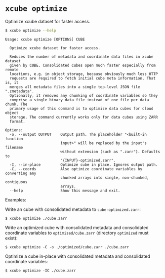 # `xcube optimize`

Optimize xcube dataset for faster access.

```bash
$ xcube optimize --help
```

    Usage: xcube optimize [OPTIONS] CUBE
    
      Optimize xcube dataset for faster access.
    
      Reduces the number of metadata and coordinate data files in xcube dataset
      given by CUBE. Consolidated cubes open much faster especially from remote
      locations, e.g. in object storage, because obviously much less HTTP
      requests are required to fetch initial cube meta information. That is, it
      merges all metadata files into a single top-level JSON file ".zmetadata".
      Optionally, it removes any chunking of coordinate variables so they
      comprise a single binary data file instead of one file per data chunk. The
      primary usage of this command is to optimize data cubes for cloud object
      storage. The command currently works only for data cubes using ZARR
      format.
    
    Options:
      -o, --output OUTPUT    Output path. The placeholder "<built-in function
                             input>" will be replaced by the input's filename
                             without extension (such as ".zarr"). Defaults to
                             "{INPUT}-optimized.zarr".
      -I, --in-place         Optimize cube in place. Ignores output path.
      -C, --coords           Also optimize coordinate variables by converting any
                             chunked arrays into single, non-chunked, contiguous
                             arrays.
      --help                 Show this message and exit.


Examples:

Write an cube with consolidated metadata to `cube-optimized.zarr`:

    $ xcube optimize ./cube.zarr
    
Write an optimized cube with consolidated metadata and consolidated coordinate variables to `optimized/cube.zarr`
(directory `optimized` must exist):

    $ xcube optimize -C -o ./optimized/cube.zarr ./cube.zarr
    
Optimize a cube in-place with consolidated metadata and consolidated coordinate variables:

    $ xcube optimize -IC ./cube.zarr


